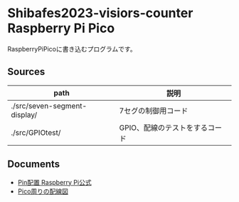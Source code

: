 # Shibafes2023-visiors-counter Raspberry Pi Pico

RaspberryPiPicoに書き込むプログラムです。

## Sources

| path                         | 説明                           |
| ---                          | ---                            |
| ./src/seven-segment-display/ | 7セグの制御用コード            |
| ./src/GPIOtest/              | GPIO、配線のテストをするコード |

## Documents

- [Pin配置 Raspberry Pi公式](https://datasheets.raspberrypi.com/pico/Pico-R3-A4-Pinout.pdf)
- [Pico周りの配線図](./doc/wiring-diagram.md)
